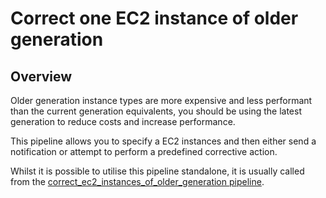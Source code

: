 # Correct one EC2 instance of older generation

## Overview

Older generation instance types are more expensive and less performant than the current generation equivalents, you should be using the latest generation to reduce costs and increase performance. 

This pipeline allows you to specify a EC2 instances and then either send a notification or attempt to perform a predefined corrective action.

Whilst it is possible to utilise this pipeline standalone, it is usually called from the [correct_ec2_instances_of_older_generation pipeline](https://hub.flowpipe.io/mods/turbot/aws-thrifty/pipelines/aws_thrifty.pipeline.correct_ec2_instances_of_older_generation).